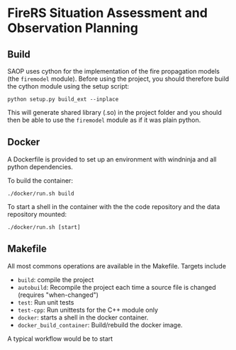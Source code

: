 FireRS Situation Assessment and Observation Planning
====================================================

Build
-----

SAOP uses cython for the implementation of the fire propagation models (the `firemodel` module).
Before using the project, you should therefore build the cython module using the setup script:

    python setup.py build_ext --inplace

This will generate shared library (.so) in the project folder and you should then be able to use the `firemodel` module as if it was plain python.


Docker
------

A Dockerfile is provided to set up an environment with windninja and all python dependencies.

To build the container:

    ./docker/run.sh build

To start a shell in the container with the the code repository and the data repository mounted:

    ./docker/run.sh [start]
    
Makefile
--------

All most commons operations are available in the Makefile. Targets include

- `build`: compile the project
- `autobuild`: Recompile the project each time a source file is changed (requires "when-changed")
- `test`: Run unit tests
- `test-cpp`: Run unittests for the C++ module only
- `docker`: starts a shell in the docker container.
- `docker_build_container`: Build/rebuild the docker image. 

A typical workflow would be to start 